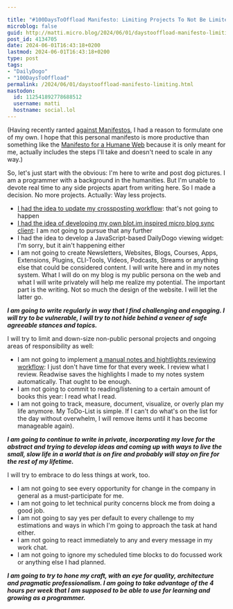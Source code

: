 ```yaml
---

title: "#100DaysToOffload Manifesto: Limiting Projects To Not Be Limited By Them"
microblog: false
guid: http://matti.micro.blog/2024/06/01/daystooffload-manifesto-limiting.html
post_id: 4134705
date: 2024-06-01T16:43:18+0200
lastmod: 2024-06-01T16:43:18+0200
type: post
tags:
- "DailyDogo"
- "100DaysToOffload"
permalink: /2024/06/01/daystooffload-manifesto-limiting.html
mastodon:
  id: 112541892778688512
  username: matti
  hostname: social.lol
---
```

(Having recently ranted [against Manifestos](/2024/05/13/weblogpomo-thoughts-on.html), I had a reason to formulate one of my own. I hope that this personal manifesto is more productive than something like the [Manifesto for a Humane Web](https://humanewebmanifesto.com) because it is only meant for me, actually includes the steps I'll take and doesn't need to scale in any way.)

So, let's just start with the obvious: I'm here to write and post dog pictures. I am a programmer with a background in the humanities. But I'm unable to devote real time to any side projects apart from writing here. So I made a decision. No more projects. Actually: Way less projects.

- [I had the idea to update my crossposting workflow](/2024/05/07/a-new-crossposting.html): that's not going to happen
- [I had the idea of developing my own blot.im inspired micro blog sync client](/2024/04/12/inspired-by-vincent.html): I am not going to pursue that any further
- I had the idea to develop a JavaScript-based DailyDogo viewing widget: I'm sorry, but it ain't happening either
- I am not going to create Newsletters, Websites, Blogs, Courses, Apps, Extensions, Plugins, CLI-Tools, Videos, Podcasts, Streams or anything else that could be considered content. I will write here and in my notes system. What I will do on my blog is my public persona on the web and what I will write privately will help me realize my potential. The important part is the writing. Not so much the design of the website. I will let the latter go.

**_I am going to write regularly in way that I find challenging and engaging. I will try to be vulnerable, I will try to not hide behind a veneer of safe agreeable stances and topics._**

I will try to limit and down-size non-public personal projects and ongoing areas of responsibility as well:

- I am not going to implement [a manual notes and hightlights reviewing workflow](/2024/04/14/buildinpublic-zknstuff-im.html): I just don't have time for that every week. I review what I review. Readwise saves the highlights I made to my notes system automatically. That ought to be enough.
- I am not going to commit to reading/listening to a certain amount of books this year: I read what I read.
- I am not going to track, measure, document, visualize, or overly plan my life anymore. My ToDo-List is simple. If I can't do what's on the list for the day without overwhelm, I will remove items until it has become manageable again).

**_I am going to continue to write in private, incorporating my love for the abstract and trying to develop ideas and coming up with ways to live the small, slow life in a world that is on fire and probably will stay on fire for the rest of my lifetime._**

I will try to embrace to do less things at work, too.

- I am not going to see every opportunity for change in the company in general as a must-participate for me.
- I am not going to let technical purity concerns block me from doing a good job.
- I am not going to say yes per default to every challenge to my estimations and ways in which I'm going to approach the task at hand either.
- I am not going to react immediately to any and every message in my work chat.
- I am not going to ignore my scheduled time blocks to do focussed work or anything else I had planned.

**_I am going to try to hone my craft, with an eye for quality, architecture and pragmatic professionalism. I am going to take advantage of the 4 hours per week that I am supposed to be able to use for learning and growing as a programmer._**
